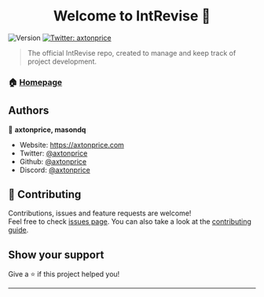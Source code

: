 <h1 align="center">Welcome to IntRevise 👋</h1>
<p>
  <img alt="Version" src="https://img.shields.io/badge/version-1.0.0-blue.svg?cacheSeconds=2592000" />
  <a href="https://twitter.com/axtonprice" target="_blank">
    <img alt="Twitter: axtonprice" src="https://img.shields.io/twitter/follow/axtonprice.svg?style=social" />
  </a>
</p>

> The official IntRevise repo, created to manage and keep track of project development.

### 🏠 [Homepage](https://intrevise.axtonprice.com)

## Authors

👤 **axtonprice, masondq**

* Website: https://axtonprice.com
* Twitter: [@axtonprice](https://twitter.com/axtonprice)
* Github: [@axtonprice](https://github.com/axtonprice)
* Discord: [@axtonprice](https://discord.gg/dP3MuBATGc)

## 🤝 Contributing

Contributions, issues and feature requests are welcome!<br />Feel free to check [issues page](https://github.com/axtonprice/intrevise/issues). You can also take a look at the [contributing guide](https://discord.gg/dP3MuBATGc).

## Show your support

Give a ⭐️ if this project helped you!

***
